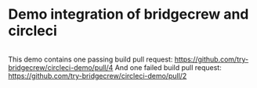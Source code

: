 # Demo integration of bridgecrew and circleci

[![<try-bridgecrew>](https://circleci.com/gh/try-bridgecrew/circleci-demo.svg?style=svg)](https://app.circleci.com/pipelines/github/try-bridgecrew/circleci-demo)

This demo contains one passing build pull request: https://github.com/try-bridgecrew/circleci-demo/pull/4
And one failed build pull request: https://github.com/try-bridgecrew/circleci-demo/pull/2

